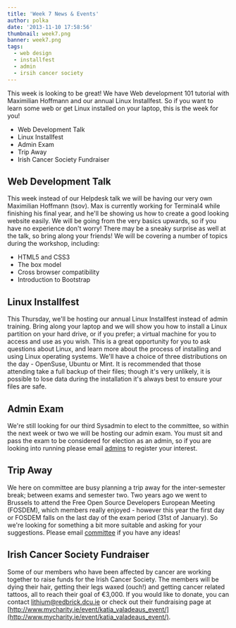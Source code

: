 ```yaml
---
title: 'Week 7 News & Events'
author: polka
date: '2013-11-10 17:58:56'
thumbnail: week7.png
banner: week7.png
tags:
  - web design
  - installfest
  - admin
  - irsih cancer society
---
```

This week is looking to be great! We have Web development 101 tutorial with Maximilian Hoffmann and our annual Linux Installfest. So if you want to learn some web or get Linux installed on your laptop, this is the week for you!

*   Web Development Talk
*   Linux Installfest
*   Admin Exam
*   Trip Away
*   Irish Cancer Society Fundraiser

<!-- more -->
## Web Development Talk

This week instead of our Helpdesk talk we will be having our very own Maximilian Hoffmann (tsov). Max is currently working for Terminal4 while finishing his final year, and he'll be showing us how to create a good looking website easily. We will be going from the very basics upwards, so if you have no experience don't worry! There may be a sneaky surprise as well at the talk, so bring along your friends! We will be covering a number of topics during the workshop, including:

*   HTML5 and CSS3
*   The box model
*   Cross browser compatibility
*   Introduction to Bootstrap

## Linux Installfest

This Thursday, we'll be hosting our annual Linux Installfest instead of admin training. Bring along your laptop and we will show you how to install a Linux partition on your hard drive, or if you prefer; a virtual machine for you to access and use as you wish. This is a great opportunity for you to ask questions about Linux, and learn more about the process of installing and using Linux operating systems. We'll have a choice of three distributions on the day - OpenSuse, Ubuntu or Mint. It is recommended that those attending take a full backup of their files; though it's very unlikely, it is possible to lose data during the installation it's always best to ensure your files are safe.

## Admin Exam

We're still looking for our third Sysadmin to elect to the committee, so within the next week or two we will be hosting our admin exam. You must sit and pass the exam to be considered for election as an admin, so if you are looking into running please email [admins](/about/contact/admins) to register your interest.

## Trip Away

We here on committee are busy planning a trip away for the inter-semester break; between exams and semester two. Two years ago we went to Brussels to attend the Free Open Source Developers European Meeting (FOSDEM), which members really enjoyed - however this year the first day or FOSDEM falls on the last day of the exam period (31st of January). So we're looking for something a bit more suitable and asking for your suggestions. Please email [committee](/about/contact/committee) if you have any ideas!

## Irish Cancer Society Fundraiser

Some of our members who have been affected by cancer are working together to raise funds for the Irish Cancer Society. The members will be dying their hair, getting their legs waxed (ouch!) and getting cancer related tattoos, all to reach their goal of €3,000\. If you would like to donate, you can contact lithium@redbrick.dcu.ie or check out their fundraising page at [http://www.mycharity.ie/event/katia_valadeaus_event/](http://www.mycharity.ie/event/katia_valadeaus_event/).
